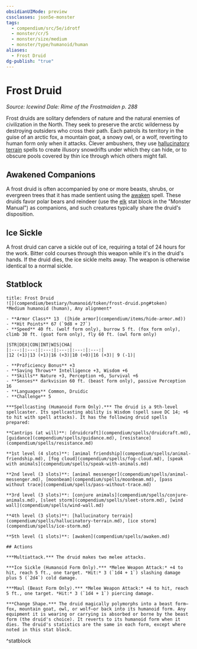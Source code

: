 ```yaml
---
obsidianUIMode: preview
cssclasses: json5e-monster
tags:
  - compendium/src/5e/idrotf
  - monster/cr/5
  - monster/size/medium
  - monster/type/humanoid/human
aliases:
  - Frost Druid
dg-publish: "true"
---
```

# Frost Druid
*Source: Icewind Dale: Rime of the Frostmaiden p. 288*  

Frost druids are solitary defenders of nature and the natural enemies of civilization in the North. They seek to preserve the arctic wilderness by destroying outsiders who cross their path. Each patrols its territory in the guise of an arctic fox, a mountain goat, a snowy owl, or a wolf, reverting to human form only when it attacks. Clever ambushers, they use [hallucinatory terrain](compendium/spells/hallucinatory-terrain.md) spells to create illusory snowdrifts under which they can hide, or to obscure pools covered by thin ice through which others might fall.

## Awakened Companions

A frost druid is often accompanied by one or more beasts, shrubs, or evergreen trees that it has made sentient using the [awaken](compendium/spells/awaken.md) spell. These druids favor polar bears and reindeer (use the [elk](compendium/bestiary/beast/elk.md) stat block in the "Monster Manual") as companions, and such creatures typically share the druid's disposition.

## Ice Sickle

A frost druid can carve a sickle out of ice, requiring a total of 24 hours for the work. Bitter cold courses through this weapon while it's in the druid's hands. If the druid dies, the ice sickle melts away. The weapon is otherwise identical to a normal sickle.

## Statblock

```ad-statblock
title: Frost Druid
![](compendium/bestiary/humanoid/token/frost-druid.png#token)
*Medium humanoid (human), Any alignment*

- **Armor Class** 13  ([hide armor](compendium/items/hide-armor.md))
- **Hit Points** 67 (`9d8 + 27`)
- **Speed** 40 ft. (wolf form only), burrow 5 ft. (fox form only), climb 30 ft. (goat form only), fly 60 ft. (owl form only)

|STR|DEX|CON|INT|WIS|CHA|
|:---:|:---:|:---:|:---:|:---:|:---:|
|12 (+1)|13 (+1)|16 (+3)|10 (+0)|16 (+3)| 9 (-1)|

- **Proficiency Bonus** +3
- **Saving Throws** Intelligence +3, Wisdom +6
- **Skills** Nature +3, Perception +6, Survival +6
- **Senses** darkvision 60 ft. (beast form only), passive Perception 16
- **Languages** Common, Druidic
- **Challenge** 5

***Spellcasting (Humanoid Form Only).*** The druid is a 9th-level spellcaster. Its spellcasting ability is Wisdom (spell save DC 14; +6 to hit with spell attacks). It has the following druid spells prepared:

**Cantrips (at will)**: [druidcraft](compendium/spells/druidcraft.md), [guidance](compendium/spells/guidance.md), [resistance](compendium/spells/resistance.md)

**1st level (4 slots)**: [animal friendship](compendium/spells/animal-friendship.md), [fog cloud](compendium/spells/fog-cloud.md), [speak with animals](compendium/spells/speak-with-animals.md)

**2nd level (3 slots)**: [animal messenger](compendium/spells/animal-messenger.md), [moonbeam](compendium/spells/moonbeam.md), [pass without trace](compendium/spells/pass-without-trace.md)

**3rd level (3 slots)**: [conjure animals](compendium/spells/conjure-animals.md), [sleet storm](compendium/spells/sleet-storm.md), [wind wall](compendium/spells/wind-wall.md)

**4th level (3 slots)**: [hallucinatory terrain](compendium/spells/hallucinatory-terrain.md), [ice storm](compendium/spells/ice-storm.md)

**5th level (1 slots)**: [awaken](compendium/spells/awaken.md)

## Actions

***Multiattack.*** The druid makes two melee attacks.

***Ice Sickle (Humanoid Form Only).*** *Melee Weapon Attack:* +4 to hit, reach 5 ft., one target. *Hit:* 3 (`1d4 + 1`) slashing damage plus 5 (`2d4`) cold damage.

***Maul (Beast Form Only).*** *Melee Weapon Attack:* +4 to hit, reach 5 ft., one target. *Hit:* 3 (`1d4 + 1`) piercing damage.

***Change Shape.*** The druid magically polymorphs into a beast form—fox, mountain goat, owl, or wolf—or back into its humanoid form. Any equipment it is wearing or carrying is absorbed or borne by the beast form (the druid's choice). It reverts to its humanoid form when it dies. The druid's statistics are the same in each form, except where noted in this stat block.
```
^statblock